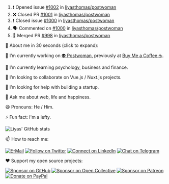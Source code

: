 1. ❗️ Opened issue [#1002](https://github.com//liyasthomas/postwoman/issues/1002) in [liyasthomas/postwoman](https://github.com//liyasthomas/postwoman)
2. ❌ Closed PR [#1001](https://github.com//liyasthomas/postwoman/pull/1001) in [liyasthomas/postwoman](https://github.com//liyasthomas/postwoman)
3. ❗️ Closed issue [#1000](https://github.com//liyasthomas/postwoman/issues/1000) in [liyasthomas/postwoman](https://github.com//liyasthomas/postwoman)
4. 🗣 Commented on [#1000](https://github.com//liyasthomas/postwoman/issues/1000) in [liyasthomas/postwoman](https://github.com//liyasthomas/postwoman)
5. 🎉 Merged PR [#998](https://github.com//liyasthomas/postwoman/pull/998) in [liyasthomas/postwoman](https://github.com//liyasthomas/postwoman)
  <summary>🙋 About me in 30 seconds (click to expand):</summary>
  <p></p>

  🔭 I’m currently working on [👽 Postwoman](https://postwoman.io), previously at [Buy Me a Coffee ☕](https://www.buymeacoffee.com).

  🌱 I’m currently learning psychology, business and finance.

  👯 I’m looking to collaborate on Vue.js / Nuxt.js projects.

  🤔 I’m looking for help with building a startup.

  💬 Ask me about web, life and happiness.

  😄 Pronouns: He / Him.

  ⚡ Fun fact: I'm a lefty.

  ![Liyas' GitHub stats](https://github-readme-stats.vercel.app/api?username=liyasthomas&show_icons=true&line_height=40&hide_title=true&hide_border=true)

  <!--START_SECTION:activity-->

</details>

📫 How to reach me:

[![E-Mail](https://img.shields.io/badge/--email?label=E-mail&logo=Gmail&style=social)](mailto:liyascthomas@gmail.com) [![Follow on Twitter](https://img.shields.io/badge/--twitter?label=Twitter&logo=Twitter&style=social)](https://twitter.com/liyasthomas) [![Connect on LinkedIn](https://img.shields.io/badge/--linkedin?label=LinkedIn&logo=LinkedIn&style=social)](https://www.linkedin.com/in/liyasthomas) [![Chat on Telegram](https://img.shields.io/badge/--telegram?label=Telegram&logo=Telegram&style=social)](https://t.me/liyasthomas)

❤️ Support my open source projects:

[![Sponsor on GitHub](https://img.shields.io/badge/--sponsors?label=GitHub%20Sponsors&logo=GitHub&style=social)](https://github.com/sponsors/postwoman-io) [![Sponsor on Open Collective](https://img.shields.io/badge/--opencollective?label=Open%20Collective&logo=Open-Collective&style=social)](https://opencollective.com/postwoman) [![Sponsor on Patreon](https://img.shields.io/badge/--patreon?label=Patreon&logo=Patreon&style=social)](https://patreon.com/liyasthomas) [![Donate on PayPal](https://img.shields.io/badge/--paypal?label=PayPal&logo=PayPal&style=social)](https://www.paypal.me/liyascthomas)

<!--
**liyasthomas/liyasthomas** is a ✨ _special_ ✨ repository because its `README.md` (this file) appears on your GitHub profile.

Here are some ideas to get you started:

- 🔭 I’m currently working on ...
- 🌱 I’m currently learning ...
- 👯 I’m looking to collaborate on ...
- 🤔 I’m looking for help with ...
- 💬 Ask me about ...
- 📫 How to reach me: ...
- 😄 Pronouns: ...
- ⚡ Fun fact: ...
-->
